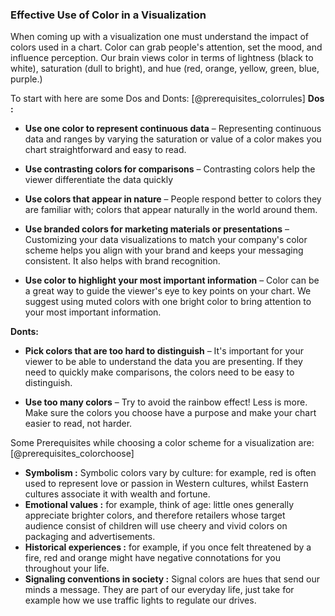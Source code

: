 ﻿### **Effective Use of Color in a Visualization**

When coming up with a visualization one must understand the impact of colors used in a chart. Color can grab people&#39;s attention, set the mood, and influence perception.  Our brain views color in terms of lightness (black to white), saturation (dull to bright), and hue (red, orange, yellow, green, blue, purple.)

To start with here are some Dos and Donts:
[@prerequisites_colorrules]
**Dos :**

- **Use one color to represent continuous data**  – Representing continuous data and ranges by varying the saturation or value of a color makes you chart straightforward and easy to read.

- **Use contrasting colors for comparisons**  – Contrasting colors help the viewer differentiate the data quickly
- **Use colors that appear in nature**  – People respond better to colors they are familiar with; colors that appear naturally in the world around them.

- **Use branded colors for marketing materials or presentations**  – Customizing your data visualizations to match your company&#39;s color scheme helps you align with your brand and keeps your messaging consistent. It also helps with brand recognition.

- **Use color to highlight your most important information**  – Color can be a great way to guide the viewer&#39;s eye to key points on your chart. We suggest using muted colors with one bright color to bring attention to your most important information.

**Donts:**

- **Pick colors that are too hard to distinguish**  – It&#39;s important for your viewer to be able to understand the data you are presenting. If they need to quickly make comparisons, the colors need to be easy to distinguish.

- **Use too many colors**  – Try to avoid the rainbow effect! Less is more. Make sure the colors you choose have a purpose and make your chart easier to read, not harder.

Some Prerequisites while choosing a color scheme for a visualization are:
[@prerequisites_colorchoose]

- **Symbolism :** Symbolic colors vary by culture: for example, red is often used to represent love or passion in Western cultures, whilst Eastern cultures associate it with wealth and fortune.
- **Emotional values :** for example, think of age: little ones generally appreciate brighter colors, and therefore retailers whose target audience consist of children will use cheery and vivid colors on packaging and advertisements.
- **Historical experiences :** for example, if you once felt threatened by a fire, red and orange might have negative connotations for you throughout your life.
- **Signaling conventions in society :** Signal colors are hues that send our minds a message. They are part of our everyday life, just take for example how we use traffic lights to regulate our drives.
